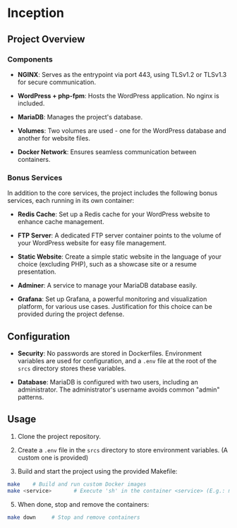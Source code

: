 # Inception

## Project Overview

### Components

- **NGINX**: Serves as the entrypoint via port 443, using TLSv1.2 or TLSv1.3 for secure communication.
  
- **WordPress + php-fpm**: Hosts the WordPress application. No nginx is included.

- **MariaDB**: Manages the project's database.

- **Volumes**: Two volumes are used - one for the WordPress database and another for website files.

- **Docker Network**: Ensures seamless communication between containers.

### Bonus Services

In addition to the core services, the project includes the following bonus services, each running in its own container:

- **Redis Cache**: Set up a Redis cache for your WordPress website to enhance cache management.

- **FTP Server**: A dedicated FTP server container points to the volume of your WordPress website for easy file management.

- **Static Website**: Create a simple static website in the language of your choice (excluding PHP), such as a showcase site or a resume presentation.

- **Adminer**: A service to manage your MariaDB database easily.

- **Grafana**: Set up Grafana, a powerful monitoring and visualization platform, for various use cases. Justification for this choice can be provided during the project defense.

## Configuration

- **Security**: No passwords are stored in Dockerfiles. Environment variables are used for configuration, and a `.env` file at the root of the `srcs` directory stores these variables.

- **Database**: MariaDB is configured with two users, including an administrator. The administrator's username avoids common "admin" patterns.

## Usage

1. Clone the project repository.

2. Create a `.env` file in the `srcs` directory to store environment variables. (A custom one is provided)

3. Build and start the project using the provided Makefile:

```bash
make    # Build and run custom Docker images
make <service>       # Execute 'sh' in the container <service> (E.g.: make mariadb executes sh in the mariadb container)
```

5. When done, stop and remove the containers:

```bash
make down     # Stop and remove containers
```
